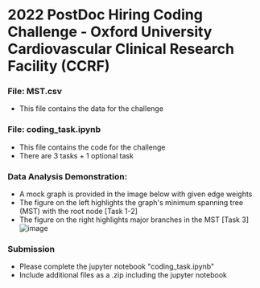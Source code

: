 # 2022 PostDoc Hiring Coding Challenge - Oxford University Cardiovascular Clinical Research Facility (CCRF)

### File: MST.csv
- This file contains the data for the challenge

### File: coding_task.ipynb
- This file contains the code for the challenge
- There are 3 tasks + 1 optional task

### Data Analysis Demonstration:
- A mock graph is provided in the image below with given edge weights
- The figure on the left highlights the graph's minimum spanning tree (MST) with the root node [Task 1-2]
- The figure on the right highlights major branches in the MST [Task 3]
![image](https://user-images.githubusercontent.com/29684281/202913406-fa14c937-176d-482e-804e-a2efb5184218.png)

### Submission
- Please complete the jupyter notebook "coding_task.ipynb"
- Include additional files as a .zip including the jupyter notebook
